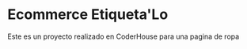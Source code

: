 <h1>Ecommerce Etiqueta'Lo</h1>

<p>Este es un proyecto realizado en CoderHouse para una pagina de ropa</p>